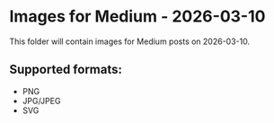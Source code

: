 # Images for Medium - 2026-03-10

This folder will contain images for Medium posts on 2026-03-10.

## Supported formats:
- PNG
- JPG/JPEG
- SVG
